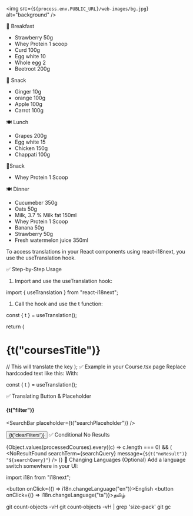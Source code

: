 <img src={`${process.env.PUBLIC_URL}/web-images/bg.jpg`} alt="background" />

🥣 Breakfast

- Strawberry 50g
- Whey Protein 1 scoop
- Curd 100g
- Egg white 10
- Whole egg 2
- Beetroot 200g

🍎 Snack

- Ginger 10g
- orange 100g
- Apple 100g
- Carrot 100g

🍽️ Lunch

- Grapes 200g
- Egg white 15
- Chicken 150g
- Chappati 100g

🍫Snack

- Whey Protein 1 Scoop

🍽️ Dinner

- Cucumeber 350g
- Oats 50g
- Milk, 3.7 % Milk fat 150ml
- Whey Protein 1 Scoop
- Banana 50g
- Strawberry 50g
- Fresh watermelon juice 350ml

To access translations in your React components using react-i18next, you use the useTranslation hook.

✅ Step-by-Step Usage

1. Import and use the useTranslation hook:

import { useTranslation } from "react-i18next";

1. Call the hook and use the t function:

const { t } = useTranslation();

return (

  <h1>{t("coursesTitle")}</h1> // This will translate the key
);
✅ Example in your Course.tsx page
Replace hardcoded text like this:

<Helmet>
  <title>Courses - My Study Website</title>
  <meta
    name="description"
    content="Browse various courses and tutorials on different subjects."
  />
</Helmet>
With:

const { t } = useTranslation();

<Helmet>
  <title>{t("coursesTitle")}</title>
  <meta name="description" content={t("coursesDescription")} />
</Helmet>
✅ Translating Button & Placeholder

<h4>{t("filter")}</h4>

<SearchBar
placeholder={t("searchPlaceholder")}
/>

<button>{t("clearFilters")}</button>
✅ Conditional No Results

{Object.values(processedCourses).every((c) => c.length === 0) && (
<NoResultFound
searchTerm={searchQuery}
message={`${t("noResult")} "${searchQuery}"`}
/>
)}
🔄 Changing Languages (Optional)
Add a language switch somewhere in your UI:

import i18n from "i18next";

<button onClick={() => i18n.changeLanguage("en")}>English</button>
<button onClick={() => i18n.changeLanguage("ta")}>தமிழ்</button>

git count-objects -vH
git count-objects -vH | grep 'size-pack'
git gc
